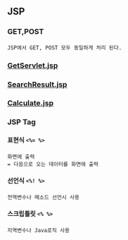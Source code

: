## JSP
### GET,POST
```
JSP에서 GET, POST 모두 동일하게 처리 된다.
```
### [GetServlet.jsp](./java/jsp/jsp079/src/main/webapp/GetServlet.jsp)
### [SearchResult.jsp](./java/jsp/jsp079/src/main/webapp/SearchResult.jsp)
### [Calculate.jsp](./java/jsp/jsp079/src/main/webapp/Calculate.jsp)
### JSP Tag
#### 표현식 `<%= %>`
```
화면에 출력
= 다음으로 오는 데이터를 화면에 출력
```
#### 선언식 `<%! %>`
```
전역변수나 메소드 선언시 사용
```
#### 스크립틀릿 `<% %>`
```
지역변수나 Java로직 사용
```
#### 